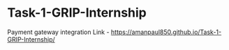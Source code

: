 # Task-1-GRIP-Internship
Payment gateway integration
Link - https://amanpaul850.github.io/Task-1-GRIP-Internship/
